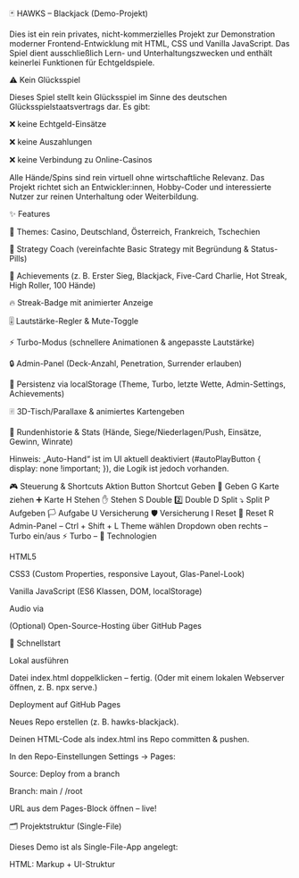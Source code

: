 🃏 HAWKS – Blackjack (Demo-Projekt)

Dies ist ein rein privates, nicht-kommerzielles Projekt zur Demonstration moderner Frontend-Entwicklung mit HTML, CSS und Vanilla JavaScript.
Das Spiel dient ausschließlich Lern- und Unterhaltungszwecken und enthält keinerlei Funktionen für Echtgeldspiele.

⚠️ Kein Glücksspiel

Dieses Spiel stellt kein Glücksspiel im Sinne des deutschen Glücksspielstaatsvertrags dar. Es gibt:

❌ keine Echtgeld-Einsätze

❌ keine Auszahlungen

❌ keine Verbindung zu Online-Casinos

Alle Hände/Spins sind rein virtuell ohne wirtschaftliche Relevanz.
Das Projekt richtet sich an Entwickler:innen, Hobby-Coder und interessierte Nutzer zur reinen Unterhaltung oder Weiterbildung.

✨ Features

🎨 Themes: Casino, Deutschland, Österreich, Frankreich, Tschechien

🧠 Strategy Coach (vereinfachte Basic Strategy mit Begründung & Status-Pills)

🏅 Achievements (z. B. Erster Sieg, Blackjack, Five-Card Charlie, Hot Streak, High Roller, 100 Hände)

🔥 Streak-Badge mit animierter Anzeige

🎚️ Lautstärke-Regler & Mute-Toggle

⚡ Turbo-Modus (schnellere Animationen & angepasste Lautstärke)

🔒 Admin-Panel (Deck-Anzahl, Penetration, Surrender erlauben)

💾 Persistenz via localStorage (Theme, Turbo, letzte Wette, Admin-Settings, Achievements)

🃠 3D-Tisch/Parallaxe & animiertes Kartengeben

📜 Rundenhistorie & Stats (Hände, Siege/Niederlagen/Push, Einsätze, Gewinn, Winrate)

Hinweis: „Auto-Hand“ ist im UI aktuell deaktiviert (#autoPlayButton { display: none !important; }), die Logik ist jedoch vorhanden.

🎮 Steuerung & Shortcuts
Aktion	Button	Shortcut
Geben	🎲 Geben	G
Karte ziehen	➕ Karte	H
Stehen	✋ Stehen	S
Double	2️⃣ Double	D
Split	⤵️ Split	P
Aufgeben	🏳️ Aufgabe	U
Versicherung	🛡️ Versicherung	I
Reset	🔄 Reset	R
Admin-Panel	–	Ctrl + Shift + L
Theme wählen	Dropdown oben rechts	–
Turbo ein/aus	⚡ Turbo	–
🧩 Technologien

HTML5

CSS3 (Custom Properties, responsive Layout, Glas-Panel-Look)

Vanilla JavaScript (ES6 Klassen, DOM, localStorage)

Audio via <audio>-Elemente

(Optional) Open-Source-Hosting über GitHub Pages

🚀 Schnellstart

Lokal ausführen

Datei index.html doppelklicken – fertig.
(Oder mit einem lokalen Webserver öffnen, z. B. npx serve.)

Deployment auf GitHub Pages

Neues Repo erstellen (z. B. hawks-blackjack).

Deinen HTML-Code als index.html ins Repo committen & pushen.

In den Repo-Einstellungen Settings → Pages:

Source: Deploy from a branch

Branch: main / /root

URL aus dem Pages-Block öffnen – live!

🗂️ Projektstruktur (Single-File)

Dieses Demo ist als Single-File-App angelegt:

HTML: Markup + UI-Struktur

<style>: Themes, Layout, Komponenten

<script>: Klasse BlackjackGame (State, Regeln, UI-Binding)

Du kannst CSS & JS bei Bedarf in eigene Dateien auslagern.

🔧 Admin-Einstellungen

Öffnen mit Ctrl + Shift + L (Default-Passwort: admin)

Decks: 1–12

Penetration: Mischen bei Rest-%

Surrender erlauben: an/aus

Persistenz-Keys (localStorage)
bjTheme, bjDecks, bjPen, bjSurrender, bjTurbo, bjLastBet, bjAchievements

🔊 Audio-Hinweise & Lizenzen

Die Soundeffekte werden per <audio> über freesound.org-Previews geladen:

Deal: 527604_7652097-lq.mp3

Win: 411090_5121236-lq.mp3

Lose: 544508_9944713-lq.mp3

Shuffle: 108779_1411102-lq.mp3

Lizenz/Attribution: Bitte ergänze im Projekt (z. B. in dieser README) die exakten Titel & Urheber der verwendeten Freesound-Clips und die zugehörige Creative-Commons-Lizenz (typisch CC BY 3.0/CC BY 4.0). Nennung ist je nach Clip erforderlich.

Beispiel-Format für die Attribution:

„Titel“ – von Urhebername (freesound.org), Lizenz CC BY x.x

🧠 Urheberrecht & Nutzung

Der gesamte Code wurde selbst entwickelt bzw. mit Hilfe von ChatGPT generiert.
Grafiken/UI sind Eigenarbeit (CSS).
Audio gemäß den Creative-Commons-Bedingungen der jeweiligen Urheber.

Dieses Projekt wird ohne Lizenzdatei bereitgestellt.
Eine Nutzung/Weiterverwendung von Code-Teilen ist gestattet.
Ein Quellverweis auf dieses Projekt ist gern gesehen, aber nicht erforderlich.
(Achtung: Für Audio-Clips gelten die CC-Bedingungen inkl. Namensnennung!)

🛡️ Haftungsausschluss

Dieses Projekt wird „as is“ bereitgestellt.
Es gibt keine Garantie auf Funktionalität, Sicherheit oder rechtliche Unbedenklichkeit für andere Einsatzbereiche.
Die Nutzung des Codes und etwaig gehosteter Inhalte erfolgt auf eigenes Risiko.

🧭 Tipps & Troubleshooting

Theme-Wechsel nur, wenn keine Hand läuft (Sperrhinweis im UI).

Turbo reduziert Animationsdauer & passt Lautstärke an.

Bei stummem Audio: Systemlautstärke prüfen, Mute-Icon (🔊/🔇) klicken, oder Browser-Autoplay-Policy beachten.

Reset setzt State, Stats & UI zurück (Persistenz-Daten wie Achievements bleiben erhalten).

📜 Rechtlicher Hinweis (DE)

Dies ist kein Glücksspielangebot. Keine Einsätze, keine Gewinnausschüttung.
Die App dient nur Demo-, Lern- und Testzwecken.

Viel Spaß beim Ausprobieren! 🙌
Feedback, Issues oder Ideen? Einfach melden – oder forken & erweitern.
